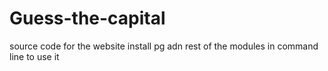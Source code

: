 # Guess-the-capital

source code for the website 
install pg adn rest of the modules in command line to use it 
